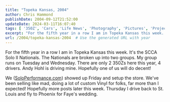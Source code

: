 ```yaml
---
title: "Topeka Kansas, 2004"
author: Chris Hammond
publishDate: 2004-09-12T21:52:00
updateDate: 2024-03-11T16:07:40
tags: [ '350Z', 'Cars', 'Life News', 'Photography', 'Pictures', 'Project 350Z', 'Project350z', 'Project350zcom', 'SEO', 'Site News' ]
excerpt: "For the fifth year in a row I am in Topeka Kansas this week. It's the SCCA Solo II Nationals. The Nationals are broken up into two groups. My group runs on Tuesday and Wednesday. There are only 2 350Zs here this year, 4 drivers. Andy Hohl is driving mine. Hopefully one of us will do decent! We (SoloPerformance.com) showed up Friday and setup the store. We've been selling like mad, doing a lot of custom Vinyl for folks, far more than I expected! Hopefully more posts later this week. Thursday I drive back to St. Louis and fly to Phoenix for Faye's..."
url: /2004/topeka-kansas-2004  # Use the generated URL with year
---
```

<P>For the fifth year in a row I am in Topeka Kansas this week. It's the SCCA Solo II Nationals. The Nationals are broken up into two groups. My group runs on Tuesday and Wednesday. There are only 2 350Zs here this year, 4 drivers. Andy Hohl is driving mine. Hopefully one of us will do decent!</P> <P>We (<A href="https://www.soloperformance.com">SoloPerformance.com</A>) showed up Friday and setup the store. We've been selling like mad, doing a lot of custom Vinyl for folks, far more than I expected! Hopefully more posts later this week. Thursday I drive back to St. Louis and fly to Phoenix for Faye's wedding.</P>
